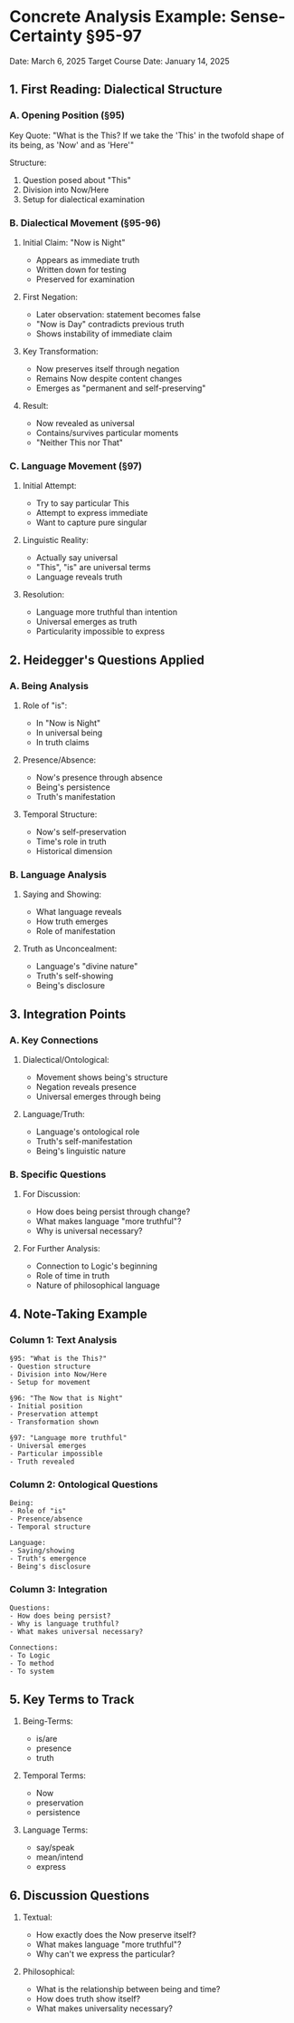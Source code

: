 # Concrete Analysis Example: Sense-Certainty §95-97
Date: March 6, 2025
Target Course Date: January 14, 2025

## 1. First Reading: Dialectical Structure

### A. Opening Position (§95)
Key Quote: "What is the This? If we take the 'This' in the twofold shape of its being, as 'Now' and as 'Here'"

Structure:
1. Question posed about "This"
2. Division into Now/Here
3. Setup for dialectical examination

### B. Dialectical Movement (§95-96)
1. Initial Claim: "Now is Night"
   - Appears as immediate truth
   - Written down for testing
   - Preserved for examination

2. First Negation:
   - Later observation: statement becomes false
   - "Now is Day" contradicts previous truth
   - Shows instability of immediate claim

3. Key Transformation:
   - Now preserves itself through negation
   - Remains Now despite content changes
   - Emerges as "permanent and self-preserving"

4. Result:
   - Now revealed as universal
   - Contains/survives particular moments
   - "Neither This nor That"

### C. Language Movement (§97)
1. Initial Attempt:
   - Try to say particular This
   - Attempt to express immediate
   - Want to capture pure singular

2. Linguistic Reality:
   - Actually say universal
   - "This", "is" are universal terms
   - Language reveals truth

3. Resolution:
   - Language more truthful than intention
   - Universal emerges as truth
   - Particularity impossible to express

## 2. Heidegger's Questions Applied

### A. Being Analysis
1. Role of "is":
   - In "Now is Night"
   - In universal being
   - In truth claims

2. Presence/Absence:
   - Now's presence through absence
   - Being's persistence
   - Truth's manifestation

3. Temporal Structure:
   - Now's self-preservation
   - Time's role in truth
   - Historical dimension

### B. Language Analysis
1. Saying and Showing:
   - What language reveals
   - How truth emerges
   - Role of manifestation

2. Truth as Unconcealment:
   - Language's "divine nature"
   - Truth's self-showing
   - Being's disclosure

## 3. Integration Points

### A. Key Connections
1. Dialectical/Ontological:
   - Movement shows being's structure
   - Negation reveals presence
   - Universal emerges through being

2. Language/Truth:
   - Language's ontological role
   - Truth's self-manifestation
   - Being's linguistic nature

### B. Specific Questions
1. For Discussion:
   - How does being persist through change?
   - What makes language "more truthful"?
   - Why is universal necessary?

2. For Further Analysis:
   - Connection to Logic's beginning
   - Role of time in truth
   - Nature of philosophical language

## 4. Note-Taking Example

### Column 1: Text Analysis
```
§95: "What is the This?"
- Question structure
- Division into Now/Here
- Setup for movement

§96: "The Now that is Night"
- Initial position
- Preservation attempt
- Transformation shown

§97: "Language more truthful"
- Universal emerges
- Particular impossible
- Truth revealed
```

### Column 2: Ontological Questions
```
Being:
- Role of "is"
- Presence/absence
- Temporal structure

Language:
- Saying/showing
- Truth's emergence
- Being's disclosure
```

### Column 3: Integration
```
Questions:
- How does being persist?
- Why is language truthful?
- What makes universal necessary?

Connections:
- To Logic
- To method
- To system
```

## 5. Key Terms to Track
1. Being-Terms:
   - is/are
   - presence
   - truth

2. Temporal Terms:
   - Now
   - preservation
   - persistence

3. Language Terms:
   - say/speak
   - mean/intend
   - express

## 6. Discussion Questions
1. Textual:
   - How exactly does the Now preserve itself?
   - What makes language "more truthful"?
   - Why can't we express the particular?

2. Philosophical:
   - What is the relationship between being and time?
   - How does truth show itself?
   - What makes universality necessary?